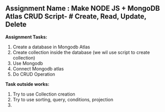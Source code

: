 **Assignment Name : Make NODE JS + MongoDB Atlas CRUD Script- # Create, Read, Update, Delete**
---------------------------
**Assignment Tasks:**

1. Create a database in Mongodb Atlas
2. Create collection inside the database (we wil use script to create collection)
3. Use Mongodb
4. Connect Mongodb atlas
5. Do CRUD Operation


**Task outside works:**
1. Try to use Collection creation
2. Try to use sorting, query, conditions, projection
3. 